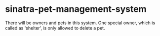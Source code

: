 # sinatra-pet-management-system

There will be owners and pets in this system. One special owner, which is called as 'shelter', is only allowed to delete a pet.
